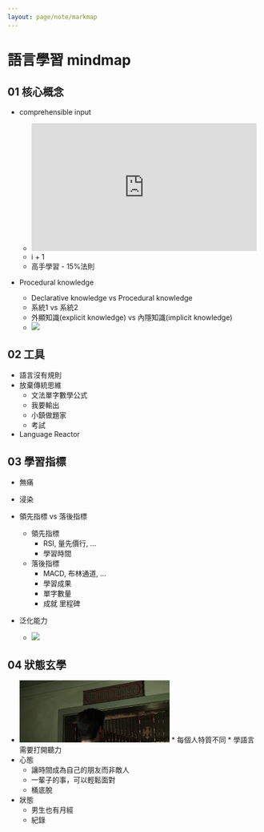 ```yaml
---
layout: page/note/markmap
---
```


# 語言學習 mindmap

## 01 核心概念

* comprehensible input
  * <iframe width="450" height="255" src="https://www.youtube.com/embed/NiTsduRreug" title=" Stephen Krashen on Language Acquisition " frameborder="0" ></iframe>  
  * i + 1
  * 高手學習 - 15%法則

* Procedural knowledge
  * Declarative knowledge vs Procedural knowledge
  * 系統1 vs 系統2
  * 外顯知識(explicit knowledge) vs 內隱知識(implicit knowledge)
  * <img src="https://upload.wikimedia.org/wikipedia/commons/thumb/4/48/Saltatory_Conduction.gif/250px-Saltatory_Conduction.gif" width="150">

## 02 工具

* 語言沒有規則
* 放棄傳統思維
  * 文法單字數學公式
  * 我要輸出
  * 小鎮做題家
  * 考試
* Language Reactor

## 03 學習指標

* 無痛
* 浸染

* 領先指標 vs 落後指標
  * 領先指標
    * RSI, 量先價行, ...
    * 學習時間
  * 落後指標
    * MACD, 布林通道, ...
    * 學習成果
    * 單字數量
    * 成就 里程碑

* 泛化能力
  * <img src="https://www.mathworks.com/discovery/overfitting/_jcr_content/mainParsys/image.adapt.full.medium.svg/1686825007300.svg" width="300"  style="background-color: white;">


## 04 狀態玄學

* <img src="./Temet Nosce.webp" width="300">
  * 每個人特質不同
  * 學語言需要打開聽力
* 心態
  * 讓時間成為自己的朋友而非敵人
  * 一輩子的事，可以輕鬆面對
  * 桶底脫
* 狀態
  * 男生也有月經
  * 紀錄
